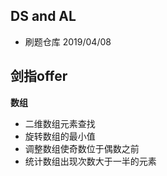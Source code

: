 ## DS and AL

 - 刷题仓库 2019/04/08


## 剑指offer

**数组**
 - 二维数组元素查找
 - 旋转数组的最小值
 - 调整数组使奇数位于偶数之前
 - 统计数组出现次数大于一半的元素
 


